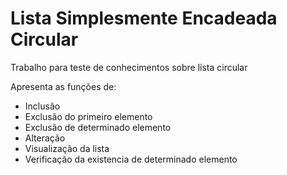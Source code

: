 # Lista Simplesmente Encadeada Circular
Trabalho para teste de conhecimentos sobre lista circular

Apresenta as funções de:
  - Inclusão
  - Exclusão do primeiro elemento
  - Exclusão de determinado elemento
  - Alteração
  - Visualização da lista
  - Verificação da existencia de determinado elemento
